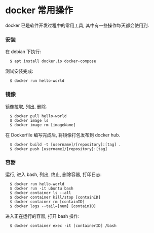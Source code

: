 # docker 常用操作

docker 已是软件开发过程中的常用工具, 其中有一些操作每天都会使用到.

### 安装

在 debian 下执行:

```
  $ apt install docker.io docker-compose
```

测试安装完成:

```
  $ docker run hello-world
```

### 镜像

镜像拉取, 列出, 删除.

```
  $ docker pull hello-world
  $ docker image ls
  $ docker image rm [imageName]
```

在 Dockerfile 编写完成后, 将镜像打包发布到 docker hub.

```
  $ docker build -t [username]/[repository]:[tag] .
  $ docker push [username]/[repository]:[tag]
```

### 容器

运行, 进入 bash, 列出, 终止, 删除容器, 打印日志:

```
  $ docker run hello-world
  $ docker run -it ubuntu bash
  $ docker container ls --all
  $ docker container kill/stop [containID]
  $ docker container rm [containID]
  $ docker logs --tail=[num] [containID]

```

进入正在运行的容器, 打开 bash 操作:

```
  $ docker container exec -it [containerID] /bash
```

